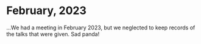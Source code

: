# February, 2023

...We had a meeting in February 2023, but we neglected to keep records
of the talks that were given.  Sad panda!
